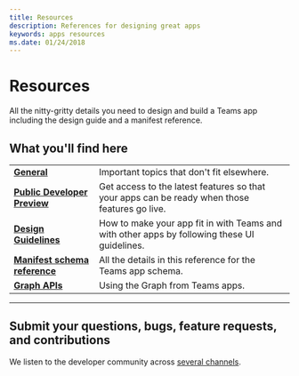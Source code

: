 ```yaml
---
title: Resources
description: References for designing great apps
keywords: apps resources
ms.date: 01/24/2018
---
```

# Resources

All the nitty-gritty details you need to design and build a Teams app including the design guide and a manifest reference.

## What you'll find here

|   |   |
| - | - |
| [**General**](~/msteams-platform/resources/general/general-overview) | Important topics that don't fit elsewhere. |
| [**Public Developer Preview**](~/msteams-platform/resources/dev-preview/developer-preview-intro) | Get access to the latest features so that your apps can be ready when those features go live. |
| [**Design Guidelines**](~/msteams-platform/resources/design/overview) | How to make your app fit in with Teams and with other apps by following these UI guidelines. |
| [**Manifest schema reference**](~/msteams-platform/resources/schema/manifest-schema) | All the details in this reference for the Teams app schema. |
| [**Graph APIs**](~/msteams-platform/resources/microsoft-graph) | Using the Graph from Teams apps. |

---

## Submit your questions, bugs, feature requests, and contributions

We listen to the developer community across [several channels](~/msteams-platform/feedback).
